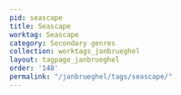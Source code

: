 ```yaml
---
pid: seascape
title: Seascape
worktag: Seascape
category: Secondary genres
collection: worktags_janbrueghel
layout: tagpage_janbrueghel
order: '148'
permalink: "/janbrueghel/tags/seascape/"
---
```

